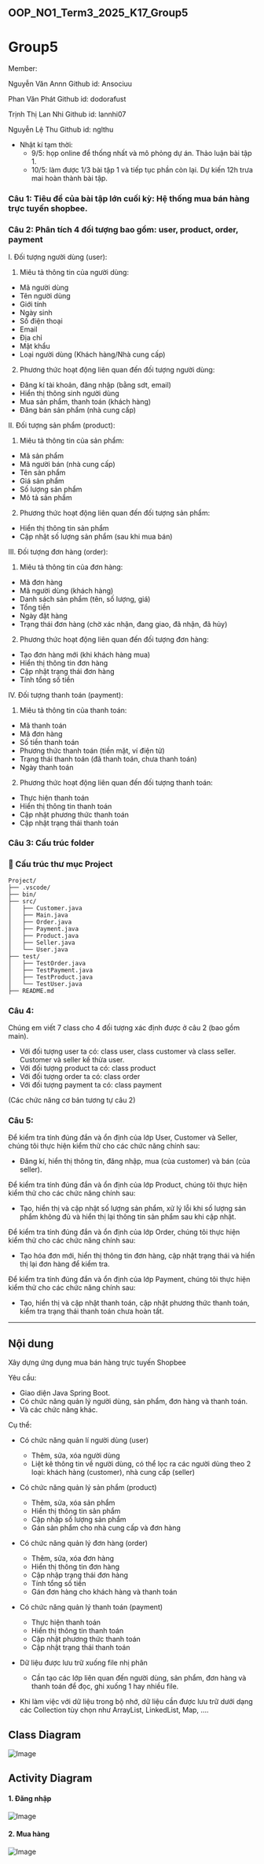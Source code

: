 ## OOP_NO1_Term3_2025_K17_Group5

# Group5

Member:

Nguyễn Văn Annn
Github id: Ansociuu

Phan Văn Phát
Github id: dodorafust

Trịnh Thị Lan Nhi
Github id: lannhi07

Nguyễn Lệ Thu
Github id: nglthu


- Nhật kí tạm thời: 
  + 9/5: họp online để thống nhất và mô phỏng dự án. Thảo luận bài tập 1.
  + 10/5: làm được 1/3 bài tập 1 và tiếp tục phần còn lại. Dự kiến 12h trưa mai hoàn thành bài tập.

### Câu 1: Tiêu đề của bài tập lớn cuối kỳ: Hệ thống mua bán hàng trực tuyến shopbee.

### Câu 2: Phân tích 4 đối tượng bao gồm: user, product, order, payment

I. Đối tượng người dùng (user):
1. Miêu tả thông tin của người dùng:
 + Mã người dùng
 + Tên người dùng
 + Giới tính
 + Ngày sinh
 + Số điện thoại
 + Email
 + Địa chỉ
 + Mật khẩu
 + Loại người dùng (Khách hàng/Nhà cung cấp)
2. Phương thức hoạt động liên quan đến đối tượng người dùng:
 + Đăng kí tài khoản, đăng nhập (bằng sdt, email)
 + Hiển thị thông sinh người dùng
 + Mua sản phẩm, thanh toán (khách hàng)
 + Đăng bán sản phẩm (nhà cung cấp)

II. Đối tượng sản phẩm (product):
1. Miêu tả thông tin của sản phẩm:
 + Mã sản phẩm
 + Mã người bán (nhà cung cấp)
 + Tên sản phẩm
 + Giá sản phẩm
 + Số lượng sản phẩm
 + Mô tả sản phẩm
2. Phương thức hoạt động liên quan đến đối tượng sản phẩm:
 + Hiển thị thông tin sản phẩm
 + Cập nhật số lượng sản phẩm (sau khi mua bán)

III. Đối tượng đơn hàng (order):
1. Miêu tả thông tin của đơn hàng:
 + Mã đơn hàng
 + Mã người dùng (khách hàng)
 + Danh sách sản phẩm (tên, số lượng, giá)
 + Tổng tiền
 + Ngày đặt hàng
 + Trạng thái đơn hàng (chờ xác nhận, đang giao, đã nhận, đã hủy)
2. Phương thức hoạt động liên quan đến đối tượng đơn hàng:
 + Tạo đơn hàng mới (khi khách hàng mua)
 + Hiển thị thông tin đơn hàng
 + Cập nhật trạng thái đơn hàng
 + Tính tổng số tiền

IV. Đối tượng thanh toán (payment):
1. Miêu tả thông tin của thanh toán:
 + Mã thanh toán
 + Mã đơn hàng
 + Số tiền thanh toán
 + Phương thức thanh toán (tiền mặt, ví điện tử)
 + Trạng thái thanh toán (đã thanh toán, chưa thanh toán)
 + Ngày thanh toán
2. Phương thức hoạt động liên quan đến đối tượng thanh toán:
 + Thực hiện thanh toán
 + Hiển thị thông tin thanh toán
 + Cập nhật phương thức thanh toán
 + Cập nhật trạng thái thanh toán

### Câu 3: Cấu trúc folder

### 📁 Cấu trúc thư mục Project

```plaintext
Project/
├── .vscode/
├── bin/
├── src/
│   ├── Customer.java
│   ├── Main.java
│   ├── Order.java
│   ├── Payment.java
│   ├── Product.java
│   ├── Seller.java
│   └── User.java
├── test/
│   ├── TestOrder.java
│   ├── TestPayment.java
│   ├── TestProduct.java
│   └── TestUser.java
├── README.md

```


### Câu 4: 
  Chúng em viết 7 class cho 4 đối tượng xác định được ở câu 2 (bao gồm main). 
- Với đối tượng user ta có: class user, class customer và class seller. Customer và seller kế thừa user. 
- Với đối tượng product ta có: class product 
- Với đối tượng order ta có: class order
- Với đối tượng payment ta có: class payment

(Các chức năng cơ bản tương tự câu 2)


### Câu 5:

Để kiểm tra tính đúng đắn và ổn định của lớp User, Customer và Seller, chúng tôi thực hiện kiểm thử cho các chức năng chính sau:
  - Đăng kí, hiển thị thông tin, đăng nhập, mua (của customer) và bán (của seller).

Để kiểm tra tính đúng đắn và ổn định của lớp Product, chúng tôi thực hiện kiểm thử cho các chức năng chính sau:
  - Tạo, hiển thị và cập nhật số lượng sản phẩm, xử lý lỗi khi số lượng sản phẩm không đủ và hiển thị lại thông tin sản phẩm sau khi cập nhật.

Để kiểm tra tính đúng đắn và ổn định của lớp Order, chúng tôi thực hiện kiểm thử cho các chức năng chính sau:
  - Tạo hóa đơn mới, hiển thị thông tin đơn hàng, cập nhật trạng thái và hiển thị lại đơn hàng để kiểm tra. 
    
Để kiểm tra tính đúng đắn và ổn định của lớp Payment, chúng tôi thực hiện kiểm thử cho các chức năng chính sau:
  - Tạo, hiển thị và cập nhật thanh toán, cập nhật phương thức thanh toán, kiểm tra trạng thái thanh toán chưa hoàn tất.

---
## Nội dung

Xây dựng ứng dụng mua bán hàng trực tuyến Shopbee

Yêu cầu:
- Giao diện Java Spring Boot.
- Có chức năng quản lý người dùng, sản phẩm, đơn hàng và thanh toán.
- Và các chức năng khác.

Cụ thể: 
- Có chức năng quản lí người dùng (user)
  + Thêm, sửa, xóa người dùng 
  + Liệt kê thông tin về người dùng, có thể lọc ra các người dùng theo 2 loại: khách hàng (customer), nhà cung cấp (seller)
    
- Có chức năng quản lý sản phẩm (product)
  + Thêm, sửa, xóa sản phẩm
  + Hiển thị thông tin sản phẩm
  + Cập nhập số lượng sản phẩm
  + Gán sản phẩm cho nhà cung cấp và đơn hàng

- Có chức năng quản lý đơn hàng (order)
  + Thêm, sửa, xóa đơn hàng
  + Hiển thị thông tin đơn hàng
  + Cập nhập trạng thái đơn hàng
  + Tính tổng số tiền
  + Gán đơn hàng cho khách hàng và thanh toán
  
- Có chức năng quản lý thanh toán (payment)
  + Thực hiện thanh toán
  + Hiển thị thông tin thanh toán
  + Cập nhật phương thức thanh toán
  + Cập nhật trạng thái thanh toán

- Dữ liệu được lưu trữ xuống file nhị phân
  + Cần tạo các lớp liên quan đến người dùng, sản phẩm, đơn hàng và thanh toán để đọc, ghi xuống 1 hay nhiều file.

- Khi làm việc với dữ liệu trong bộ nhớ, dữ liệu cần được lưu trữ dưới dạng các Collection tùy chọn như ArrayList, LinkedList, Map, ....
## Class Diagram 
![Image](images/ClassDiagramShopbee.png)
## Activity Diagram
#### 1. Đăng nhập

![Image](images/Activity_login.png)

#### 2. Mua hàng
![Image](images/BuyActivityDiagram.png)

